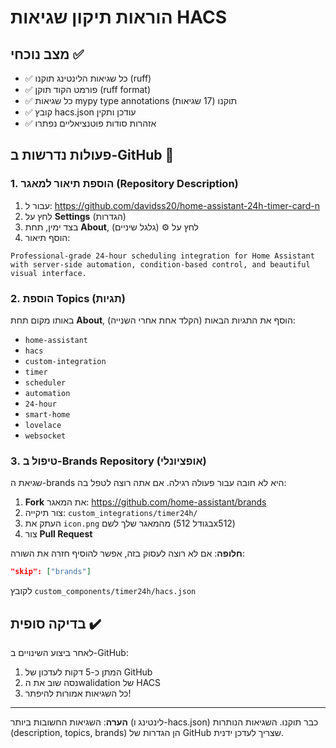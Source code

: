 # הוראות תיקון שגיאות HACS

## מצב נוכחי ✅
- ✅ כל שגיאות הלינטינג תוקנו (ruff)
- ✅ פורמט הקוד תוקן (ruff format)
- ✅ כל שגיאות mypy type annotations תוקנו (17 שגיאות)
- ✅ קובץ hacs.json עודכן ותקין
- ✅ אזהרות סודות פוטנציאליים נפתרו

## פעולות נדרשות ב-GitHub 🔧

### 1. הוספת תיאור למאגר (Repository Description)
1. עבור ל: https://github.com/davidss20/home-assistant-24h-timer-card-n
2. לחץ על **Settings** (הגדרות)
3. בצד ימין, תחת **About**, לחץ על ⚙️ (גלגל שיניים)
4. הוסף תיאור:
```
Professional-grade 24-hour scheduling integration for Home Assistant with server-side automation, condition-based control, and beautiful visual interface.
```

### 2. הוספת Topics (תגיות)
באותו מקום תחת **About**, הוסף את התגיות הבאות (הקלד אחת אחרי השנייה):
- `home-assistant`
- `hacs`
- `custom-integration`
- `timer`
- `scheduler`
- `automation`
- `24-hour`
- `smart-home`
- `lovelace`
- `websocket`

### 3. טיפול ב-Brands Repository (אופציונלי)
שגיאת ה-brands היא לא חובה עבור פעולה רגילה. אם אתה רוצה לטפל בה:

1. **Fork** את המאגר: https://github.com/home-assistant/brands
2. צור תיקייה: `custom_integrations/timer24h/`
3. העתק את `icon.png` מהמאגר שלך לשם (בגודל 512x512)
4. צור **Pull Request**

**חלופה**: אם לא רוצה לעסוק בזה, אפשר להוסיף חזרה את השורה:
```json
"skip": ["brands"]
```
לקובץ `custom_components/timer24h/hacs.json`

## בדיקה סופית ✔️
לאחר ביצוע השינויים ב-GitHub:
1. המתן כ-5 דקות לעדכון של GitHub
2. נסה שוב את הwalidation של HACS
3. כל השגיאות אמורות להיפתר!

---
**הערה**: השגיאות החשובות ביותר (לינטינג ו-hacs.json) כבר תוקנו. השגיאות הנותרות (description, topics, brands) הן הגדרות של GitHub שצריך לעדכן ידנית.
